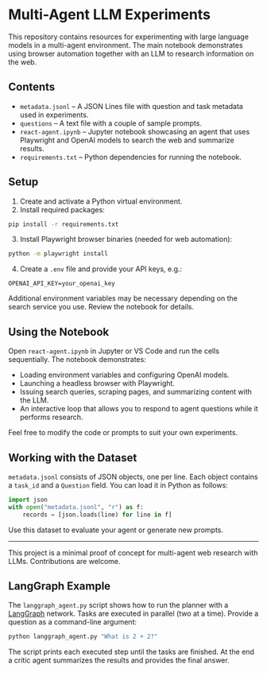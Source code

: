 # Multi-Agent LLM Experiments

This repository contains resources for experimenting with large language models in a multi-agent environment. The main notebook demonstrates using browser automation together with an LLM to research information on the web.

## Contents

- `metadata.jsonl` – A JSON Lines file with question and task metadata used in experiments.
- `questions` – A text file with a couple of sample prompts.
- `react-agent.ipynb` – Jupyter notebook showcasing an agent that uses Playwright and OpenAI models to search the web and summarize results.
- `requirements.txt` – Python dependencies for running the notebook.

## Setup

1. Create and activate a Python virtual environment.
2. Install required packages:

```bash
pip install -r requirements.txt
```

3. Install Playwright browser binaries (needed for web automation):

```bash
python -m playwright install
```

4. Create a `.env` file and provide your API keys, e.g.:

```
OPENAI_API_KEY=your_openai_key
```

Additional environment variables may be necessary depending on the search service you use. Review the notebook for details.

## Using the Notebook

Open `react-agent.ipynb` in Jupyter or VS Code and run the cells sequentially. The notebook demonstrates:

- Loading environment variables and configuring OpenAI models.
- Launching a headless browser with Playwright.
- Issuing search queries, scraping pages, and summarizing content with the LLM.
- An interactive loop that allows you to respond to agent questions while it performs research.

Feel free to modify the code or prompts to suit your own experiments.

## Working with the Dataset

`metadata.jsonl` consists of JSON objects, one per line. Each object contains a `task_id` and a `Question` field. You can load it in Python as follows:

```python
import json
with open("metadata.jsonl", "r") as f:
    records = [json.loads(line) for line in f]
```

Use this dataset to evaluate your agent or generate new prompts.

---

This project is a minimal proof of concept for multi-agent web research with LLMs. Contributions are welcome.

## LangGraph Example

The `langgraph_agent.py` script shows how to run the planner with a [LangGraph](https://python.langgraph.org/) network. Tasks are executed in parallel (two at a time). Provide a question as a command-line argument:

```bash
python langgraph_agent.py "What is 2 + 2?"
```

The script prints each executed step until the tasks are finished.
At the end a critic agent summarizes the results and provides the final answer.
